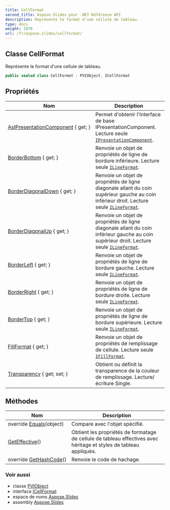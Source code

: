 ```yaml
---
title: CellFormat
second_title: Aspose.Slides pour .NET Référence API
description: Représente le format d'une cellule de tableau.
type: docs
weight: 1070
url: /fr/aspose.slides/cellformat/
---
```


## Classe CellFormat

Représente le format d'une cellule de tableau.

```csharp
public sealed class CellFormat : PVIObject, ICellFormat
```

## Propriétés

| Nom | Description |
| --- | --- |
| [AsIPresentationComponent](../../aspose.slides/pviobject/asipresentationcomponent) { get; } | Permet d'obtenir l'interface de base IPresentationComponent. Lecture seule [`IPresentationComponent`](../ipresentationcomponent). |
| [BorderBottom](../../aspose.slides/cellformat/borderbottom) { get; } | Renvoie un objet de propriétés de ligne de bordure inférieure. Lecture seule [`ILineFormat`](../ilineformat). |
| [BorderDiagonalDown](../../aspose.slides/cellformat/borderdiagonaldown) { get; } | Renvoie un objet de propriétés de ligne diagonale allant du coin supérieur gauche au coin inférieur droit. Lecture seule [`ILineFormat`](../ilineformat). |
| [BorderDiagonalUp](../../aspose.slides/cellformat/borderdiagonalup) { get; } | Renvoie un objet de propriétés de ligne diagonale allant du coin inférieur gauche au coin supérieur droit. Lecture seule [`ILineFormat`](../ilineformat). |
| [BorderLeft](../../aspose.slides/cellformat/borderleft) { get; } | Renvoie un objet de propriétés de ligne de bordure gauche. Lecture seule [`ILineFormat`](../ilineformat). |
| [BorderRight](../../aspose.slides/cellformat/borderright) { get; } | Renvoie un objet de propriétés de ligne de bordure droite. Lecture seule [`ILineFormat`](../ilineformat). |
| [BorderTop](../../aspose.slides/cellformat/bordertop) { get; } | Renvoie un objet de propriétés de ligne de bordure supérieure. Lecture seule [`ILineFormat`](../ilineformat). |
| [FillFormat](../../aspose.slides/cellformat/fillformat) { get; } | Renvoie un objet de propriétés de remplissage de cellule. Lecture seule [`IFillFormat`](../ifillformat). |
| [Transparency](../../aspose.slides/cellformat/transparency) { get; set; } | Obtient ou définit la transparence de la couleur de remplissage. Lecture/écriture Single. |

## Méthodes

| Nom | Description |
| --- | --- |
| override [Equals](../../aspose.slides/pviobject/equals)(object) | Compare avec l'objet spécifié. |
| [GetEffective](../../aspose.slides/cellformat/geteffective)() | Obtient les propriétés de formatage de cellule de tableau effectives avec héritage et styles de tableau appliqués. |
| override [GetHashCode](../../aspose.slides/pviobject/gethashcode)() | Renvoie le code de hachage. |

### Voir aussi

* classe [PVIObject](../pviobject)
* interface [ICellFormat](../icellformat)
* espace de noms [Aspose.Slides](../../aspose.slides)
* assembly [Aspose.Slides](../../)

<!-- NE PAS MODIFIER : généré par xmldocmd pour Aspose.Slides.dll -->